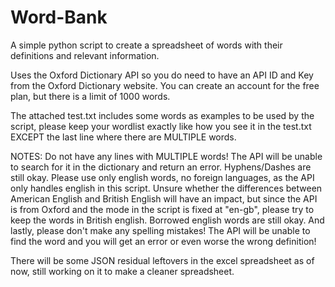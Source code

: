 # Word-Bank
A simple python script to create a spreadsheet of words with their definitions and relevant information.

Uses the Oxford Dictionary API so you do need to have an API ID and Key from the Oxford Dictionary website. You can create an account for the free plan, but there is a limit of 1000 words.

The attached test.txt includes some words as examples to be used by the script, please keep your wordlist exactly like how you see it in the test.txt EXCEPT the last line where there are MULTIPLE words.

NOTES:
Do not have any lines with MULTIPLE words! The API will be unable to search for it in the dictionary and return an error. Hyphens/Dashes are still okay.
Please use only english words, no foreign languages, as the API only handles english in this script.
Unsure whether the differences between American English and British English will have an impact, but since the API is from Oxford and the mode in the script is fixed at "en-gb", please try to keep the words in British english.
Borrowed english words are still okay.
And lastly, please don't make any spelling mistakes! The API will be unable to find the word and you will get an error or even worse the wrong definition!

There will be some JSON residual leftovers in the excel spreadsheet as of now, still working on it to make a cleaner spreadsheet.

